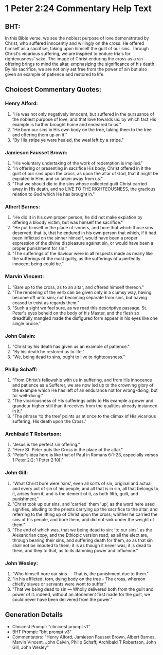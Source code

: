 # 1 Peter 2:24 Commentary Help Text

## BHT:
In this Bible verse, we see the noblest purpose of love demonstrated by Christ, who suffered innocently and willingly on the cross. He offered himself as a sacrifice, taking upon himself the guilt of our sins. Through Christ's vicarious suffering, we are inspired to endure trials for righteousness' sake. The image of Christ enduring the cross as a sin offering brings to mind the altar, emphasizing the significance of his death. By his sacrifice, we are not only set free from the power of sin but also given an example of patience and restored to life.

## Choicest Commentary Quotes:
### Henry Alford:
1. "He was not only negatively innocent, but suffered in the pursuance of the noblest purpose of love, and that love towards us: by which fact His example is further brought home and endeared to us."
2. "He bore our sins in His own body on the tree, taking them to the tree and offering them up on it."
3. "By His stripe ye were healed, the weal left by a stripe."

### Jamieson Fausset Brown:
1. "His voluntary undertaking of the work of redemption is implied."
2. "In offering or presenting in sacrifice His body, Christ offered in it the guilt of our sins upon the cross, as upon the altar of God, that it might be expiated in Him, and so taken away from us."
3. "That we should die to the sins whose collected guilt Christ carried away in His death, and so LIVE TO THE RIGHTEOUSNESS, the gracious relation to God which He has brought in."

### Albert Barnes:
1. "He did it in his own proper person; he did not make expiation by offering a bloody victim, but was himself the sacrifice."
2. "He put himself in the place of sinners, and bore that which those sins deserved; that is, that he endured in his own person that which, if it had been inflicted on the sinner himself, would have been a proper expression of the divine displeasure against sin, or would have been a proper punishment for sin."
3. "The sufferings of the Saviour were in all respects made as nearly like the sufferings of the most guilty, as the sufferings of a perfectly innocent being could be."

### Marvin Vincent:
1. "Bare up to the cross, as to an altar, and offered himself thereon." 
2. "The rendering of the verb can be given only in a clumsy way, having become off unto sins; not becoming separate from sins, but having ceased to exist as regards them."
3. "Such a sight we feel sure, as we read this descriptive passage, St. Peter's eyes beheld on the body of his Master, and the flesh so dreadfully mangled made the disfigured form appear in his eyes like one single bruise."

### John Calvin:
1. "Christ by his death has given us an example of patience."
2. "By his death he restored us to life."
3. "We, being dead to sins, ought to live to righteousness."

### Philip Schaff:
1. "From Christ’s fellowship with us in suffering, and from His innocence and patience as a Sufferer, we are now led up to the crowning glory of the example which He has left of an endurance not for wrong-doing, but for well-doing."
2. "The vicariousness of His sufferings adds to His example a power and grandeur higher still than it receives from the qualities already instanced in it."
3. "The phrase ‘to the tree’ points us at once to the climax of His vicarious suffering, His death upon the Cross."

### Archibald T Robertson:
1. "Jesus is the perfect sin offering." 
2. "Here St. Peter puts the Cross in the place of the altar." 
3. "Peter's idea here is like that of Paul in Romans 6:1-23, especially verses 1 Peter 2:2; 1 Peter 2:10)."

### John Gill:
1. "What Christ bore were 'sins', even all sorts of sin, original and actual, and every act of sin of his people; and all that is in sin, all that belongs to it, arises from it, and is the demerit of it, as both filth, guilt, and punishment."
2. "Christ took up our sins, and 'carried' them 'up', as the word here used signifies, alluding to the priests carrying up the sacrifice to the altar, and referring to the lifting up of Christ upon the cross; whither he carried the sins of his people, and bore them, and did not sink under the weight of them."
3. "The end of which was, that we being dead to sin; 'to our sins', as the Alexandrian copy, and the Ethiopic version read; as all the elect are, through bearing their sins, and suffering death for them, so as that sin shall not be imputed to them; it is as though it never was; it is dead to them, and they to that, as to its damning power and influence."

### John Wesley:
1. "Who himself bore our sins — That is, the punishment due to them."
2. "In his afflicted, torn, dying body on the tree - The cross, whereon chiefly slaves or servants were wont to suffer."
3. "That we being dead to sin — Wholly delivered both from the guilt and power of it: indeed, without an atonement first made for the guilt, we could never have been delivered from the power."


## Generation Details
- Choicest Prompt: "choicest prompt v1"
- BHT Prompt: "bht prompt v3"
- Commentators: "Henry Alford, Jamieson Fausset Brown, Albert Barnes, Marvin Vincent, John Calvin, Philip Schaff, Archibald T Robertson, John Gill, John Wesley"
